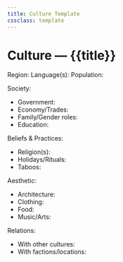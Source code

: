 ```yaml
---
title: Culture Template
cssclass: template
---
```


# Culture — {{title}}
Region:
Language(s):
Population:

Society:
- Government:
- Economy/Trades:
- Family/Gender roles:
- Education:

Beliefs & Practices:
- Religion(s):
- Holidays/Rituals:
- Taboos:

Aesthetic:
- Architecture:
- Clothing:
- Food:
- Music/Arts:

Relations:
- With other cultures:
- With factions/locations:
